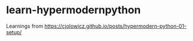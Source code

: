 # learn-hypermodernpython
Learnings from https://cjolowicz.github.io/posts/hypermodern-python-01-setup/
